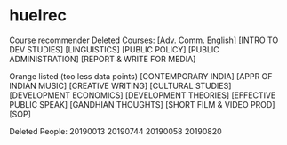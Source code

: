 # huelrec
Course recommender
Deleted Courses:
[Adv. Comm. English]
[INTRO TO DEV STUDIES]
 [LINGUISTICS]
[PUBLIC POLICY]
[PUBLIC ADMINISTRATION]
 [REPORT & WRITE FOR MEDIA]


Orange listed (too less data points)
 [CONTEMPORARY INDIA]
[APPR OF INDIAN MUSIC]
[CREATIVE WRITING]
[CULTURAL STUDIES]
[DEVELOPMENT ECONOMICS]
 [DEVELOPMENT THEORIES]
[EFFECTIVE PUBLIC SPEAK]
 [GANDHIAN THOUGHTS]
 [SHORT FILM & VIDEO PROD]
[SOP]

Deleted People:
20190013
20190744
20190058
20190820
